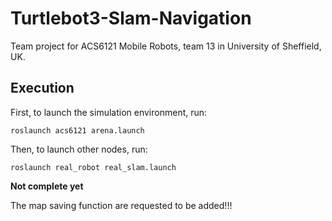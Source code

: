 # Turtlebot3-Slam-Navigation

Team project for ACS6121 Mobile Robots, team 13 in University of Sheffield, UK.

## Execution
First, to launch the simulation environment, run:
```
roslaunch acs6121 arena.launch
```

Then, to launch other nodes, run:
```
roslaunch real_robot real_slam.launch
```

**Not complete yet**

The map saving function are requested to be added!!!